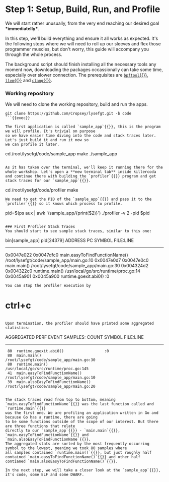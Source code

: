 # Step 1: Setup, Build, Run, and Profile
We will start rather unusually, from the very end reaching our desired goal **\*immediatelly\***.

In this step, we'll build everything and ensure it all works as expected. It's the following steps where we will need
to roll up our sleeves and flex those programmer muscles, but don't worry, this guide will accompany you through the whole process.

The background script should finish installing all the necessary tools any moment now, downloading the packages occassionally can take
some time, especially over slower connection. The prerequisites are [`bpftool`{{}}](https://github.com/libbpf/bpftool), [`llvm`{{}}](https://llvm.org/) and [`clang`{{}}](https://clang.llvm.org/).

### Working repository
We will need to clone the working repository, build and run the apps.
```
git clone https://github.com/Cropsey/lysefgt.git -b code
```{{exec}}

The first application is called `sample_app`{{}}, this is the program we will profile. It's trivial on purpose
so we have easier time diving into the code and stack traces later. Let's just build it and run it now so
we can profile it later.
```
cd /root/lysefgt/code/sample_app
make
./sample_app
```{{exec}}

As it has taken over the terminal, we'll keep it running there for the whole workshop. Let's open a **new terminal tab** inside killercoda
and continue there with building the `profiler`{{}} program and get stack traces for our `sample_app`{{}}.
```
cd /root/lysefgt/code/profiler
make
```{{exec}}
We need to get the PID of the `sample_app`{{}} and pass it to the `profiler`{{}} so it knows which process to profile.
```
pid=$(ps aux | awk '/sample_app/{print($2)}')
./profiler -v 2 -pid $pid
```{{exec}}

### First Profiler Stack Traces
You should start to see sample stack traces, similar to this one:
```
bin[sample_app] pid[24379]
  ADDRESS    PC         SYMBOL                             FILE:LINE
  ---------  ---------  ---------------------------------  ------------------------------------
  0x0047e022 0x0047dfc0 main.easyToFindFunctionName()      /root/lysefgt/code/sample_app/main.go:10
  0x0047e0d7 0x0047e0c0 main.main()                        /root/lysefgt/code/sample_app/main.go:30
  0x004324d2 0x004322c0 runtime.main()                     /usr/local/go/src/runtime/proc.go:14
  0x0045a901 0x0045a900 runtime.goexit.abi0()              :0
```
You can stop the profiler execution by 
```
# ctrl+c
```{{exec interrupt}}

Upon termination, the profiler should have printed some aggregated statistics:
```
AGGREGATED PERF EVENT SAMPLES:
  COUNT  SYMBOL                                 FILE:LINE
  -----  -------------------------------------  ------------------------------------
     80  runtime.goexit.abi0()                  :0
     80  main.main()                            /root/lysefgt/code/sample_app/main.go:30
     80  runtime.main()                         /usr/local/go/src/runtime/proc.go:145
     41  main.easyToFindFunctionName()          /root/lysefgt/code/sample_app/main.go:10
     39  main.alsoEasyToFindFunctionName()      /root/lysefgt/code/sample_app/main.go:20
```

The stack traces read from top to bottom, meaning `main.easyToFindFunctionName`{{}} was the last function called and `runtime.main`{{}}
was the first one. We are profiling an application written in Go and because Go has a runtime, there are going
to be some functions outside of the scope of our interest. But there are three functions that relate
directly to our `sample_app`{{}} - `main.main`{{}}, `main.easyToFindFunctionName`{{}} and `main.alsoEasyToFindFunctionName`{{}}.
The aggregated stats are sorted by the most frequently occurring symbol to the lowest, meaning we took 80 samples where
all samples contained `runtime.main()`{{}}, but just roughly half contained `main.easyToFindFunctionName()`{{}} and other half
contianed `main.alsoEasyToFindFunctionName()`{{}}.

In the next step, we will take a closer look at the `sample_app`{{}}, it's code, some ELF and some DWARF.
